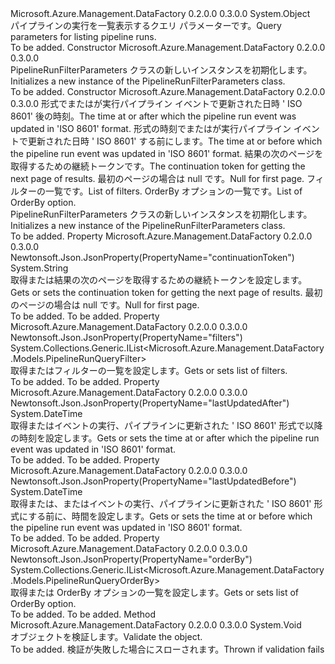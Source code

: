 <Type Name="PipelineRunFilterParameters" FullName="Microsoft.Azure.Management.DataFactory.Models.PipelineRunFilterParameters">
  <TypeSignature Language="C#" Value="public class PipelineRunFilterParameters" />
  <TypeSignature Language="ILAsm" Value=".class public auto ansi beforefieldinit PipelineRunFilterParameters extends System.Object" />
  <TypeSignature Language="DocId" Value="T:Microsoft.Azure.Management.DataFactory.Models.PipelineRunFilterParameters" />
  <TypeSignature Language="VB.NET" Value="Public Class PipelineRunFilterParameters" />
  <TypeSignature Language="F#" Value="type PipelineRunFilterParameters = class" />
  <AssemblyInfo>
    <AssemblyName>Microsoft.Azure.Management.DataFactory</AssemblyName>
    <AssemblyVersion>0.2.0.0</AssemblyVersion>
    <AssemblyVersion>0.3.0.0</AssemblyVersion>
  </AssemblyInfo>
  <Base>
    <BaseTypeName>System.Object</BaseTypeName>
  </Base>
  <Interfaces />
  <Docs>
    <summary>
            <span data-ttu-id="9524f-101">パイプラインの実行を一覧表示するクエリ パラメーターです。</span><span class="sxs-lookup"><span data-stu-id="9524f-101">Query parameters for listing pipeline runs.</span></span>
            </summary>
    <remarks>To be added.</remarks>
  </Docs>
  <Members>
    <Member MemberName=".ctor">
      <MemberSignature Language="C#" Value="public PipelineRunFilterParameters ();" />
      <MemberSignature Language="ILAsm" Value=".method public hidebysig specialname rtspecialname instance void .ctor() cil managed" />
      <MemberSignature Language="DocId" Value="M:Microsoft.Azure.Management.DataFactory.Models.PipelineRunFilterParameters.#ctor" />
      <MemberSignature Language="VB.NET" Value="Public Sub New ()" />
      <MemberType>Constructor</MemberType>
      <AssemblyInfo>
        <AssemblyName>Microsoft.Azure.Management.DataFactory</AssemblyName>
        <AssemblyVersion>0.2.0.0</AssemblyVersion>
        <AssemblyVersion>0.3.0.0</AssemblyVersion>
      </AssemblyInfo>
      <Parameters />
      <Docs>
        <summary>
            <span data-ttu-id="9524f-102">PipelineRunFilterParameters クラスの新しいインスタンスを初期化します。</span><span class="sxs-lookup"><span data-stu-id="9524f-102">Initializes a new instance of the PipelineRunFilterParameters class.</span></span>
            </summary>
        <remarks>To be added.</remarks>
      </Docs>
    </Member>
    <Member MemberName=".ctor">
      <MemberSignature Language="C#" Value="public PipelineRunFilterParameters (DateTime lastUpdatedAfter, DateTime lastUpdatedBefore, string continuationToken = null, System.Collections.Generic.IList&lt;Microsoft.Azure.Management.DataFactory.Models.PipelineRunQueryFilter&gt; filters = null, System.Collections.Generic.IList&lt;Microsoft.Azure.Management.DataFactory.Models.PipelineRunQueryOrderBy&gt; orderBy = null);" />
      <MemberSignature Language="ILAsm" Value=".method public hidebysig specialname rtspecialname instance void .ctor(valuetype System.DateTime lastUpdatedAfter, valuetype System.DateTime lastUpdatedBefore, string continuationToken, class System.Collections.Generic.IList`1&lt;class Microsoft.Azure.Management.DataFactory.Models.PipelineRunQueryFilter&gt; filters, class System.Collections.Generic.IList`1&lt;class Microsoft.Azure.Management.DataFactory.Models.PipelineRunQueryOrderBy&gt; orderBy) cil managed" />
      <MemberSignature Language="DocId" Value="M:Microsoft.Azure.Management.DataFactory.Models.PipelineRunFilterParameters.#ctor(System.DateTime,System.DateTime,System.String,System.Collections.Generic.IList{Microsoft.Azure.Management.DataFactory.Models.PipelineRunQueryFilter},System.Collections.Generic.IList{Microsoft.Azure.Management.DataFactory.Models.PipelineRunQueryOrderBy})" />
      <MemberSignature Language="VB.NET" Value="Public Sub New (lastUpdatedAfter As DateTime, lastUpdatedBefore As DateTime, Optional continuationToken As String = null, Optional filters As IList(Of PipelineRunQueryFilter) = null, Optional orderBy As IList(Of PipelineRunQueryOrderBy) = null)" />
      <MemberSignature Language="F#" Value="new Microsoft.Azure.Management.DataFactory.Models.PipelineRunFilterParameters : DateTime * DateTime * string * System.Collections.Generic.IList&lt;Microsoft.Azure.Management.DataFactory.Models.PipelineRunQueryFilter&gt; * System.Collections.Generic.IList&lt;Microsoft.Azure.Management.DataFactory.Models.PipelineRunQueryOrderBy&gt; -&gt; Microsoft.Azure.Management.DataFactory.Models.PipelineRunFilterParameters" Usage="new Microsoft.Azure.Management.DataFactory.Models.PipelineRunFilterParameters (lastUpdatedAfter, lastUpdatedBefore, continuationToken, filters, orderBy)" />
      <MemberType>Constructor</MemberType>
      <AssemblyInfo>
        <AssemblyName>Microsoft.Azure.Management.DataFactory</AssemblyName>
        <AssemblyVersion>0.2.0.0</AssemblyVersion>
        <AssemblyVersion>0.3.0.0</AssemblyVersion>
      </AssemblyInfo>
      <Parameters>
        <Parameter Name="lastUpdatedAfter" Type="System.DateTime" />
        <Parameter Name="lastUpdatedBefore" Type="System.DateTime" />
        <Parameter Name="continuationToken" Type="System.String" />
        <Parameter Name="filters" Type="System.Collections.Generic.IList&lt;Microsoft.Azure.Management.DataFactory.Models.PipelineRunQueryFilter&gt;" />
        <Parameter Name="orderBy" Type="System.Collections.Generic.IList&lt;Microsoft.Azure.Management.DataFactory.Models.PipelineRunQueryOrderBy&gt;" />
      </Parameters>
      <Docs>
        <param name="lastUpdatedAfter"><span data-ttu-id="9524f-103">形式でまたはが実行パイプライン イベントで更新された日時 ' ISO 8601' 後の時刻。</span><span class="sxs-lookup"><span data-stu-id="9524f-103">The time at or after which the pipeline run event was updated in 'ISO 8601' format.</span></span></param>
        <param name="lastUpdatedBefore"><span data-ttu-id="9524f-104">形式の時刻でまたはが実行パイプライン イベントで更新された日時 ' ISO 8601' する前にします。</span><span class="sxs-lookup"><span data-stu-id="9524f-104">The time at or before which the pipeline run event was updated in 'ISO 8601' format.</span></span></param>
        <param name="continuationToken"><span data-ttu-id="9524f-105">結果の次のページを取得するための継続トークンです。</span><span class="sxs-lookup"><span data-stu-id="9524f-105">The continuation token for getting the next page of results.</span></span> <span data-ttu-id="9524f-106">最初のページの場合は null です。</span><span class="sxs-lookup"><span data-stu-id="9524f-106">Null for first page.</span></span></param>
        <param name="filters"><span data-ttu-id="9524f-107">フィルターの一覧です。</span><span class="sxs-lookup"><span data-stu-id="9524f-107">List of filters.</span></span></param>
        <param name="orderBy"><span data-ttu-id="9524f-108">OrderBy オプションの一覧です。</span><span class="sxs-lookup"><span data-stu-id="9524f-108">List of OrderBy option.</span></span></param>
        <summary>
            <span data-ttu-id="9524f-109">PipelineRunFilterParameters クラスの新しいインスタンスを初期化します。</span><span class="sxs-lookup"><span data-stu-id="9524f-109">Initializes a new instance of the PipelineRunFilterParameters class.</span></span>
            </summary>
        <remarks>To be added.</remarks>
      </Docs>
    </Member>
    <Member MemberName="ContinuationToken">
      <MemberSignature Language="C#" Value="public string ContinuationToken { get; set; }" />
      <MemberSignature Language="ILAsm" Value=".property instance string ContinuationToken" />
      <MemberSignature Language="DocId" Value="P:Microsoft.Azure.Management.DataFactory.Models.PipelineRunFilterParameters.ContinuationToken" />
      <MemberSignature Language="VB.NET" Value="Public Property ContinuationToken As String" />
      <MemberSignature Language="F#" Value="member this.ContinuationToken : string with get, set" Usage="Microsoft.Azure.Management.DataFactory.Models.PipelineRunFilterParameters.ContinuationToken" />
      <MemberType>Property</MemberType>
      <AssemblyInfo>
        <AssemblyName>Microsoft.Azure.Management.DataFactory</AssemblyName>
        <AssemblyVersion>0.2.0.0</AssemblyVersion>
        <AssemblyVersion>0.3.0.0</AssemblyVersion>
      </AssemblyInfo>
      <Attributes>
        <Attribute>
          <AttributeName>Newtonsoft.Json.JsonProperty(PropertyName="continuationToken")</AttributeName>
        </Attribute>
      </Attributes>
      <ReturnValue>
        <ReturnType>System.String</ReturnType>
      </ReturnValue>
      <Docs>
        <summary>
            <span data-ttu-id="9524f-110">取得または結果の次のページを取得するための継続トークンを設定します。</span><span class="sxs-lookup"><span data-stu-id="9524f-110">Gets or sets the continuation token for getting the next page of results.</span></span> <span data-ttu-id="9524f-111">最初のページの場合は null です。</span><span class="sxs-lookup"><span data-stu-id="9524f-111">Null for first page.</span></span>
            </summary>
        <value>To be added.</value>
        <remarks>To be added.</remarks>
      </Docs>
    </Member>
    <Member MemberName="Filters">
      <MemberSignature Language="C#" Value="public System.Collections.Generic.IList&lt;Microsoft.Azure.Management.DataFactory.Models.PipelineRunQueryFilter&gt; Filters { get; set; }" />
      <MemberSignature Language="ILAsm" Value=".property instance class System.Collections.Generic.IList`1&lt;class Microsoft.Azure.Management.DataFactory.Models.PipelineRunQueryFilter&gt; Filters" />
      <MemberSignature Language="DocId" Value="P:Microsoft.Azure.Management.DataFactory.Models.PipelineRunFilterParameters.Filters" />
      <MemberSignature Language="VB.NET" Value="Public Property Filters As IList(Of PipelineRunQueryFilter)" />
      <MemberSignature Language="F#" Value="member this.Filters : System.Collections.Generic.IList&lt;Microsoft.Azure.Management.DataFactory.Models.PipelineRunQueryFilter&gt; with get, set" Usage="Microsoft.Azure.Management.DataFactory.Models.PipelineRunFilterParameters.Filters" />
      <MemberType>Property</MemberType>
      <AssemblyInfo>
        <AssemblyName>Microsoft.Azure.Management.DataFactory</AssemblyName>
        <AssemblyVersion>0.2.0.0</AssemblyVersion>
        <AssemblyVersion>0.3.0.0</AssemblyVersion>
      </AssemblyInfo>
      <Attributes>
        <Attribute>
          <AttributeName>Newtonsoft.Json.JsonProperty(PropertyName="filters")</AttributeName>
        </Attribute>
      </Attributes>
      <ReturnValue>
        <ReturnType>System.Collections.Generic.IList&lt;Microsoft.Azure.Management.DataFactory.Models.PipelineRunQueryFilter&gt;</ReturnType>
      </ReturnValue>
      <Docs>
        <summary>
            <span data-ttu-id="9524f-112">取得またはフィルターの一覧を設定します。</span><span class="sxs-lookup"><span data-stu-id="9524f-112">Gets or sets list of filters.</span></span>
            </summary>
        <value>To be added.</value>
        <remarks>To be added.</remarks>
      </Docs>
    </Member>
    <Member MemberName="LastUpdatedAfter">
      <MemberSignature Language="C#" Value="public DateTime LastUpdatedAfter { get; set; }" />
      <MemberSignature Language="ILAsm" Value=".property instance valuetype System.DateTime LastUpdatedAfter" />
      <MemberSignature Language="DocId" Value="P:Microsoft.Azure.Management.DataFactory.Models.PipelineRunFilterParameters.LastUpdatedAfter" />
      <MemberSignature Language="VB.NET" Value="Public Property LastUpdatedAfter As DateTime" />
      <MemberSignature Language="F#" Value="member this.LastUpdatedAfter : DateTime with get, set" Usage="Microsoft.Azure.Management.DataFactory.Models.PipelineRunFilterParameters.LastUpdatedAfter" />
      <MemberType>Property</MemberType>
      <AssemblyInfo>
        <AssemblyName>Microsoft.Azure.Management.DataFactory</AssemblyName>
        <AssemblyVersion>0.2.0.0</AssemblyVersion>
        <AssemblyVersion>0.3.0.0</AssemblyVersion>
      </AssemblyInfo>
      <Attributes>
        <Attribute>
          <AttributeName>Newtonsoft.Json.JsonProperty(PropertyName="lastUpdatedAfter")</AttributeName>
        </Attribute>
      </Attributes>
      <ReturnValue>
        <ReturnType>System.DateTime</ReturnType>
      </ReturnValue>
      <Docs>
        <summary>
            <span data-ttu-id="9524f-113">取得またはイベントの実行、パイプラインに更新された ' ISO 8601' 形式で以降の時刻を設定します。</span><span class="sxs-lookup"><span data-stu-id="9524f-113">Gets or sets the time at or after which the pipeline run event was updated in 'ISO 8601' format.</span></span>
            </summary>
        <value>To be added.</value>
        <remarks>To be added.</remarks>
      </Docs>
    </Member>
    <Member MemberName="LastUpdatedBefore">
      <MemberSignature Language="C#" Value="public DateTime LastUpdatedBefore { get; set; }" />
      <MemberSignature Language="ILAsm" Value=".property instance valuetype System.DateTime LastUpdatedBefore" />
      <MemberSignature Language="DocId" Value="P:Microsoft.Azure.Management.DataFactory.Models.PipelineRunFilterParameters.LastUpdatedBefore" />
      <MemberSignature Language="VB.NET" Value="Public Property LastUpdatedBefore As DateTime" />
      <MemberSignature Language="F#" Value="member this.LastUpdatedBefore : DateTime with get, set" Usage="Microsoft.Azure.Management.DataFactory.Models.PipelineRunFilterParameters.LastUpdatedBefore" />
      <MemberType>Property</MemberType>
      <AssemblyInfo>
        <AssemblyName>Microsoft.Azure.Management.DataFactory</AssemblyName>
        <AssemblyVersion>0.2.0.0</AssemblyVersion>
        <AssemblyVersion>0.3.0.0</AssemblyVersion>
      </AssemblyInfo>
      <Attributes>
        <Attribute>
          <AttributeName>Newtonsoft.Json.JsonProperty(PropertyName="lastUpdatedBefore")</AttributeName>
        </Attribute>
      </Attributes>
      <ReturnValue>
        <ReturnType>System.DateTime</ReturnType>
      </ReturnValue>
      <Docs>
        <summary>
            <span data-ttu-id="9524f-114">取得または、またはイベントの実行、パイプラインに更新された ' ISO 8601' 形式にする前に、時間を設定します。</span><span class="sxs-lookup"><span data-stu-id="9524f-114">Gets or sets the time at or before which the pipeline run event was updated in 'ISO 8601' format.</span></span>
            </summary>
        <value>To be added.</value>
        <remarks>To be added.</remarks>
      </Docs>
    </Member>
    <Member MemberName="OrderBy">
      <MemberSignature Language="C#" Value="public System.Collections.Generic.IList&lt;Microsoft.Azure.Management.DataFactory.Models.PipelineRunQueryOrderBy&gt; OrderBy { get; set; }" />
      <MemberSignature Language="ILAsm" Value=".property instance class System.Collections.Generic.IList`1&lt;class Microsoft.Azure.Management.DataFactory.Models.PipelineRunQueryOrderBy&gt; OrderBy" />
      <MemberSignature Language="DocId" Value="P:Microsoft.Azure.Management.DataFactory.Models.PipelineRunFilterParameters.OrderBy" />
      <MemberSignature Language="VB.NET" Value="Public Property OrderBy As IList(Of PipelineRunQueryOrderBy)" />
      <MemberSignature Language="F#" Value="member this.OrderBy : System.Collections.Generic.IList&lt;Microsoft.Azure.Management.DataFactory.Models.PipelineRunQueryOrderBy&gt; with get, set" Usage="Microsoft.Azure.Management.DataFactory.Models.PipelineRunFilterParameters.OrderBy" />
      <MemberType>Property</MemberType>
      <AssemblyInfo>
        <AssemblyName>Microsoft.Azure.Management.DataFactory</AssemblyName>
        <AssemblyVersion>0.2.0.0</AssemblyVersion>
        <AssemblyVersion>0.3.0.0</AssemblyVersion>
      </AssemblyInfo>
      <Attributes>
        <Attribute>
          <AttributeName>Newtonsoft.Json.JsonProperty(PropertyName="orderBy")</AttributeName>
        </Attribute>
      </Attributes>
      <ReturnValue>
        <ReturnType>System.Collections.Generic.IList&lt;Microsoft.Azure.Management.DataFactory.Models.PipelineRunQueryOrderBy&gt;</ReturnType>
      </ReturnValue>
      <Docs>
        <summary>
            <span data-ttu-id="9524f-115">取得または OrderBy オプションの一覧を設定します。</span><span class="sxs-lookup"><span data-stu-id="9524f-115">Gets or sets list of OrderBy option.</span></span>
            </summary>
        <value>To be added.</value>
        <remarks>To be added.</remarks>
      </Docs>
    </Member>
    <Member MemberName="Validate">
      <MemberSignature Language="C#" Value="public virtual void Validate ();" />
      <MemberSignature Language="ILAsm" Value=".method public hidebysig newslot virtual instance void Validate() cil managed" />
      <MemberSignature Language="DocId" Value="M:Microsoft.Azure.Management.DataFactory.Models.PipelineRunFilterParameters.Validate" />
      <MemberSignature Language="VB.NET" Value="Public Overridable Sub Validate ()" />
      <MemberSignature Language="F#" Value="abstract member Validate : unit -&gt; unit&#xA;override this.Validate : unit -&gt; unit" Usage="pipelineRunFilterParameters.Validate " />
      <MemberType>Method</MemberType>
      <AssemblyInfo>
        <AssemblyName>Microsoft.Azure.Management.DataFactory</AssemblyName>
        <AssemblyVersion>0.2.0.0</AssemblyVersion>
        <AssemblyVersion>0.3.0.0</AssemblyVersion>
      </AssemblyInfo>
      <ReturnValue>
        <ReturnType>System.Void</ReturnType>
      </ReturnValue>
      <Parameters />
      <Docs>
        <summary>
            <span data-ttu-id="9524f-116">オブジェクトを検証します。</span><span class="sxs-lookup"><span data-stu-id="9524f-116">Validate the object.</span></span>
            </summary>
        <remarks>To be added.</remarks>
        <exception cref="T:Microsoft.Rest.ValidationException">
            <span data-ttu-id="9524f-117">検証が失敗した場合にスローされます。</span><span class="sxs-lookup"><span data-stu-id="9524f-117">Thrown if validation fails</span></span>
            </exception>
      </Docs>
    </Member>
  </Members>
</Type>